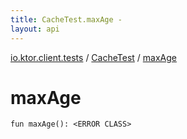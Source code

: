 ```yaml
---
title: CacheTest.maxAge - 
layout: api
---
```


<div class='api-docs-breadcrumbs'><a href="../index.html">io.ktor.client.tests</a> / <a href="index.html">CacheTest</a> / <a href="./max-age.html">maxAge</a></div>

# maxAge

<div class="signature"><code><span class="keyword">fun </span><span class="identifier">maxAge</span><span class="symbol">(</span><span class="symbol">)</span><span class="symbol">: </span><span class="identifier">&lt;ERROR CLASS&gt;</span></code></div>
